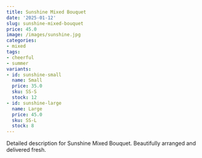 ```yaml
---
title: Sunshine Mixed Bouquet
date: '2025-01-12'
slug: sunshine-mixed-bouquet
price: 45.0
image: /images/sunshine.jpg
categories:
- mixed
tags:
- cheerful
- summer
variants:
- id: sunshine-small
  name: Small
  price: 35.0
  sku: SS-S
  stock: 12
- id: sunshine-large
  name: Large
  price: 45.0
  sku: SS-L
  stock: 8
---
```


Detailed description for Sunshine Mixed Bouquet. Beautifully arranged and delivered fresh.

